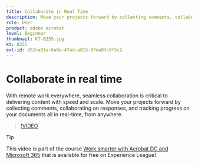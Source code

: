 ```yaml
---
title: Collaborate in Real Time
description: Move your projects forward by collecting comments, collaborating on responses, and tracking progress on your documents all in real-time, from anywhere
role: User
product: adobe acrobat
level: Beginner
thumbnail: KT-8255.jpg
kt: 8255
exl-id: d52ca81e-6a8e-47ad-a815-87ea8fc9f5c2
---
```

# Collaborate in real time

With remote work everywhere, seamless collaboration is critical to delivering content with speed and scale. Move your projects forward by collecting comments, collaborating on responses, and tracking progress on your documents all in real-time, from anywhere.

>[!VIDEO](https://video.tv.adobe.com/v/337500?quality=12&learn=on&hidetitle=true)

>[!TIP]
>
>This video is part of the course [Work smarter with Acrobat DC and Microsoft 365](https://experienceleague.adobe.com/?recommended=Acrobat-U-1-2021.microsoft365) that is available for free on Experience League!
